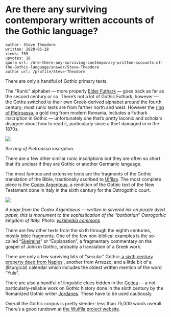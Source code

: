 # Are there any surviving contemporary written accounts of the Gothic language?

	author: Steve Theodore
	written: 2020-05-28
	views: 755
	upvotes: 18
	quora url: /Are-there-any-surviving-contemporary-written-accounts-of-the-Gothic-language/answer/Steve-Theodore
	author url: /profile/Steve-Theodore


There are only a handful of Gothic primary texts.

The “Runic” alphabet — more properly [Elder Futhark](https://en.wikipedia.org/wiki/Elder_Futhark) — goes back as far as the second century or so. There’s not a lot of Gothic Futhark, however — the Goths switched to their own Greek-derived alphabet around the fourth century; most runic texts are from farther north and west. However the [ring of Pietroassa](https://en.wikipedia.org/wiki/Ring_of_Pietroassa), a gold ring from modern Romania, includes a Futhark inscription in Gothic — unfortunately one that’s pretty laconic and scholars disagree about how to read it, particularly since a thief damaged in in the 1870s.

![](https://qph.fs.quoracdn.net/main-qimg-c8c5c0f16fdc1b57e3df0d17a455d24e)

_the ring of Pietroassa inscrption._ 

There are a few other similar runic inscriptions but they are often so short that it’s unclear if they are Gothic or another Germanic language.

The most famous and extensive texts are the fragments of the Gothic translation of the Bible, tradtionally ascribed to [Ulfilas](https://en.wikipedia.org/wiki/Ulfilas). The most complete piece is the [Codex Argenteus,](https://ub.uu.se/about-the-library/exhibitions/codex-argenteus/) a rendition of the Gothic text of the New Testament done in Italy in the sixth century for the Ostrogothic court.

![](https://qph.fs.quoracdn.net/main-qimg-b6acd3fd2c9b60455ce9aa9ee2f33152)

_A page from the Codex Argentaeus — written in silvered ink on purple dyed paper, this is monument to the sophistication of the “barbarian” Ostrogothic kingdom of Italy. Photo:_ _[wikimedia commons](https://commons.wikimedia.org/wiki/File:Argenteus_65_01.jpg)_ 

There are few other texts from the sixth through the eighth centuries, mostly bible fragments. One of the few non-biblical examples is the so-called “[Skeireins](http://www.gotica.de/skeireins/)” or “Explanation”, a fragmentary commentary on the gospel of John in Gothic, probably a translation of a Greek work.

There are only a few surviving bits of “secular” Gothic:[ a sixth century property deed from Naples](https://commons.wikimedia.org/wiki/File:Naples_Deed.jpg) , another from Arrezzo, and a little bit of a (lliturgical) calendar which includes the oldest written mention of the word “Yule”.

There are also a handful of linguistic clues hidden in the [Getica](https://people.ucalgary.ca/~vandersp/Courses/texts/jordgeti.html) — a not-particularly-reliable work on Gothic history done in the sixth century by the Romanized Gothic writer [Jordanes](https://en.wikipedia.org/wiki/Jordanes). These have to be used cautiously.

Overall the Gothic corpus is pretty slender: less than 75,000 words overall. There’s a good rundown at [the Wulfila project website](http://www.wulfila.be/gothic/browse/).

